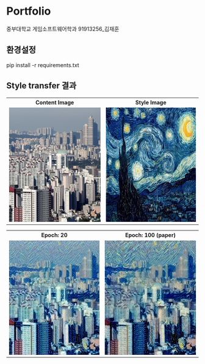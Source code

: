# Portfolio

중부대학교 게임소프트웨어학과 91913256_김재훈

## 환경설정

pip install -r requirements.txt

## Style transfer 결과


<table align="center">
  <tr>
    <th style="text-align: center;">Content Image</th>
    <th style="text-align: center;">Style Image</th>
  </tr>
  <tr>
    <td><img src="asset/content.jpg" width="300" height="300"></td>
    <td><img src="asset/style.jpg" width="300" height="300"></td>
  </tr>
</table>

<table align="center">
  <tr>
    <th style="text-align: center;">Epoch: 20</th>
    <th style="text-align: center;">Epoch: 100 (paper)</th>
  </tr>
  <tr>
    <td><img src="asset/LBGFS_epoch_20.jpg" width="300" height="300"></td>
    <td><img src="asset/LBGFS_epoch_100.jpg" width="300" height="300"></td>
  </tr>
</table>
